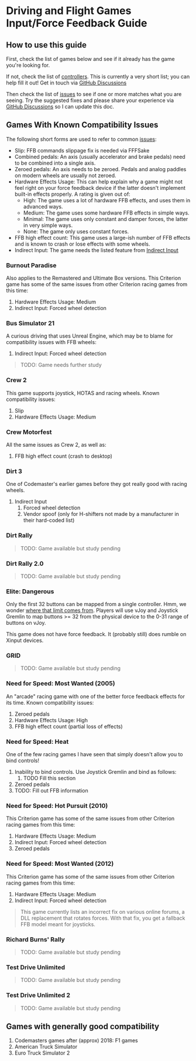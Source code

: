 # Driving and Flight Games Input/Force Feedback Guide

## How to use this guide

First, check the list of games below and see if it already has the game you're
looking for.

If not, check the list of [controllers](../hardware_guides/index.md). This
is currently a very short list; you can help fill it out! Get in touch via
[GitHub Discussions](https://github.com/code-monet/sim-gamer-kit/discussions)

Then check the list of [issues](./issues.md) to see if one or more matches what
you are seeing. Try the suggested fixes and please share your experience via
[GitHub Discussions](https://github.com/code-monet/sim-gamer-kit/discussions)
so I can update this doc.

## Games With Known Compatibility Issues

The following short forms are used to refer to common [issues](./issues.md):

*   Slip: FFB commands slippage fix is needed via FFFSake
*   Combined pedals: An axis (usually accelerator and brake pedals) need to be
    combined into a single axis.
*   Zeroed pedals: An axis needs to be zeroed. Pedals and analog paddles on
    modern wheels are usually not zeroed.
*   Hardware Effects Usage: This can help explain why a game might not feel
    right on your force feedback device if the latter doesn't implement built-in
    effects properly. A rating is given out of:
    *   High: The game uses a lot of hardware FFB effects, and uses them in
        advanced ways.
    *   Medium: The game uses some hardware FFB effects in simple ways.
    *   Minimal: The game uses only constant and damper forces, the latter in
        very simple ways.
    *   None: The game only uses constant forces.
*   FFB high effect count: This game uses a large-ish number of FFB effects and
    is known to crash or lose effects with some wheels.
*   Indirect Input: The game needs the listed feature from
    [Indirect Input](../indirect_input/index.md)

### Burnout Paradise

Also applies to the Remastered and Ultimate Box versions. This Criterion game has
some of the same issues from other Criterion racing games from this time:

1.  Hardware Effects Usage: Medium
2.  Indirect Input: Forced wheel detection

### Bus Simulator 21

A curious driving that uses Unreal Engine, which may be to blame for compatibility
issues with FFB wheels:

1.  Indirect Input: Forced wheel detection

> TODO: Game needs further study

### Crew 2

This game supports joystick, HOTAS and racing wheels. Known compatibility issues:

1.  Slip
2.  Hardware Effects Usage: Medium

### Crew Motorfest

All the same issues as Crew 2, as well as:

1.  FFB high effect count (crash to desktop)

### Dirt 3

One of Codemaster's earlier games before they got really good with racing wheels.

1.  Indirect Input
    1.   Forced wheel detection
    2.   Vendor spoof (only for H-shifters not made by a manufacturer in their hard-coded list)

### Dirt Rally

> TODO: Game available but study pending

### Dirt Rally 2.0

> TODO: Game available but study pending

### Elite: Dangerous

Only the first 32 buttons can be mapped from a single controller. Hmm, we wonder
[where that limit comes from](https://learn.microsoft.com/en-us/previous-versions/windows/desktop/ee416627(v=vs.85)). Players will use vJoy and Joystick Gremlin to map
buttons >= 32 from the physical device to the 0-31 range of buttons on vJoy.

This game does not have force feedback. It (probably still) does rumble on Xinput devices.

### GRID

> TODO: Game available but study pending

### Need for Speed: Most Wanted (2005)

An "arcade" racing game with one of the better force feedback effects for its time.
Known compatibility issues:

1.  Zeroed pedals
2.  Hardware Effects Usage: High
3.  FFB high effect count (partial loss of effects)

### Need for Speed: Heat

One of the few racing games I have seen that simply doesn't allow you to bind
controls!

1.  Inability to bind controls. Use Joystick Gremlin and bind as follows:
    1.   TODO Fill this section
2.  Zeroed pedals
3.  TODO: Fill out FFB information

### Need for Speed: Hot Pursuit (2010)

This Criterion game has some of the same issues from other Criterion racing games
from this time:

1.  Hardware Effects Usage: Medium
2.  Indirect Input: Forced wheel detection
3.  Zeroed pedals

### Need for Speed: Most Wanted (2012)

This Criterion game has some of the same issues from other Criterion racing games
from this time:

1.  Hardware Effects Usage: Medium
2.  Indirect Input: Forced wheel detection

> This game currently lists an incorrect fix on various online forums, a DLL replacement
that rotates forces. With that fix, you get a fallback FFB model meant for joysticks.

### Richard Burns' Rally

> TODO: Game available but study pending

### Test Drive Unlimited

> TODO: Game available but study pending

### Test Drive Unlimited 2

> TODO: Game available but study pending

## Games with generally good compatibility

1.  Codemasters games after (approx) 2018: F1 games
2.  American Truck Simulator
3.  Euro Truck Simulator 2